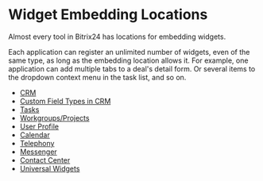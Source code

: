 # Widget Embedding Locations

Almost every tool in Bitrix24 has locations for embedding widgets.

Each application can register an unlimited number of widgets, even of the same type, as long as the embedding location allows it. For example, one application can add multiple tabs to a deal's detail form. Or several items to the dropdown context menu in the task list, and so on.

- [CRM](./crm/index.md)
- [Custom Field Types in CRM](./user-field/index.md)
- [Tasks](./task/index.md)
- [Workgroups/Projects](./workgroups/index.md)
- [User Profile](./user-profile/profile-menu.md)
- [Calendar](./calendar.md)
- [Telephony](./telephony/index.md)
- [Messenger](./im/index.md)
- [Contact Center](./contact-center.md)
- [Universal Widgets](./universal/app-url.md)